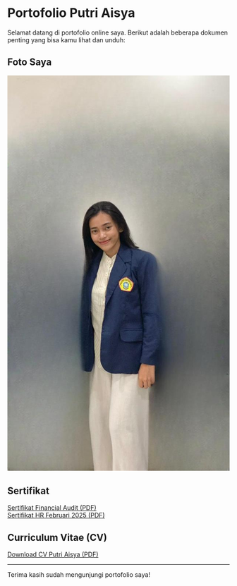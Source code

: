# Portofolio Putri Aisya

Selamat datang di portofolio online saya. Berikut adalah beberapa dokumen penting yang bisa kamu lihat dan unduh:

## Foto Saya
![Foto Putri Aisya](./Foto_Putri_New.jpg)

## Sertifikat
[Sertifikat Financial Audit (PDF)](./Sertifikat_FinancialAudit.pdf)  
[Sertifikat HR Februari 2025 (PDF)](./Sertifikat_HR_Feb2025.pdf)

## Curriculum Vitae (CV)
[Download CV Putri Aisya (PDF)](./CV_Putri_Aisya_New.pdf)

---

Terima kasih sudah mengunjungi portofolio saya!
